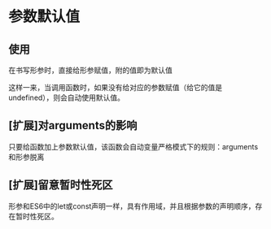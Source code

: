 # 参数默认值

## 使用

在书写形参时，直接给形参赋值，附的值即为默认值

这样一来，当调用函数时，如果没有给对应的参数赋值（给它的值是undefined），则会自动使用默认值。

## [扩展]对arguments的影响

只要给函数加上参数默认值，该函数会自动变量严格模式下的规则：arguments和形参脱离

## [扩展]留意暂时性死区

形参和ES6中的let或const声明一样，具有作用域，并且根据参数的声明顺序，存在暂时性死区。